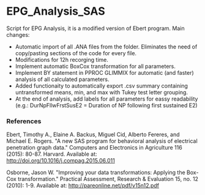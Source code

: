 # EPG_Analysis_SAS
Script for EPG Analysis, it is a modified version of Ebert program.
Main changes:
* Automatic import of all .ANA files from the folder. Eliminates the need of copy/pasting sections of the code for every file.
* Modifications for 12h recorging time.
* Implement automatic BoxCox transformation for all parameters. 
* Implement BY statement in PPROC GLIMMIX for automatic (and faster) analysis of all calculated parameters.
* Added functionaity to automatically export .csv summary containing untransformed means, min, and max with Tukey test letter grouping.
* At the end of analysis, add labels for all parameters for eassy readability (e.g.: DurNpFllwFrstSusE2 = Duration of NP following first sustained E2)


### References
Ebert, Timothy A., Elaine A. Backus, Miguel Cid, Alberto Fereres, and Michael E. Rogers. "A new SAS program for behavioral analysis of electrical penetration graph data." Computers and Electronics in Agriculture 116 (2015): 80-87. Harvard. Available at: http://doi.org/10.1016/j.compag.2015.06.011

Osborne, Jason W. "Improving your data transformations: Applying the Box-Cox transformation." Practical Assessment, Research & Evaluation 15, no. 12 (2010): 1-9. Available at: http://pareonline.net/pdf/v15n12.pdf
